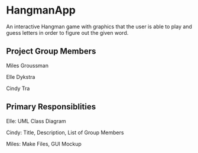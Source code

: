 # HangmanApp
An interactive Hangman game with graphics that the user is able to play and guess letters in order to figure out the given word.

## Project Group Members
Miles Groussman

Elle Dykstra

Cindy Tra

## Primary Responsiblities 
Elle: UML Class Diagram 

Cindy: Title, Description, List of Group Members 

Miles: Make Files, GUI Mockup
